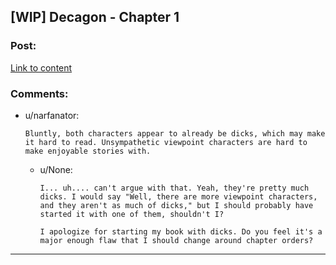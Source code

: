 ## [WIP] Decagon - Chapter 1

### Post:

[Link to content](http://flickegon.wordpress.com/2014/09/24/decagon-1-1/)

### Comments:

- u/narfanator:
  ```
  Bluntly, both characters appear to already be dicks, which may make it hard to read. Unsympathetic viewpoint characters are hard to make enjoyable stories with.
  ```

  - u/None:
    ```
    I... uh.... can't argue with that. Yeah, they're pretty much dicks. I would say "Well, there are more viewpoint characters, and they aren't as much of dicks," but I should probably have started it with one of them, shouldn't I?

    I apologize for starting my book with dicks. Do you feel it's a major enough flaw that I should change around chapter orders?
    ```

---

